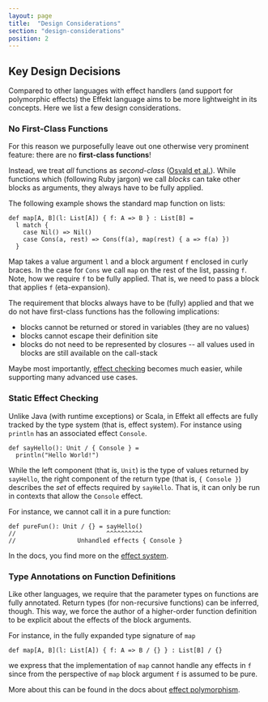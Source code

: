 ```yaml
---
layout: page
title:  "Design Considerations"
section: "design-considerations"
position: 2
---
```



## Key Design Decisions

Compared to other languages with effect handlers (and support for polymorphic effects) the Effekt language
aims to be more lightweight in its concepts. Here we list a few design considerations.

### No First-Class Functions
For this reason we purposefully
leave out one otherwise very prominent feature: there are no **first-class functions**!

Instead, we treat _all_ functions as _second-class_ ([Osvald et al.](https://www.cs.purdue.edu/homes/rompf/papers/osvald-oopsla16.pdf)).
While functions which (following Ruby jargon) we call _blocks_ can take other
blocks as arguments, they always have to be fully applied.

The following example shows the standard map function on lists:

```effekt
def map[A, B](l: List[A]) { f: A => B } : List[B] =
  l match {
    case Nil() => Nil()
    case Cons(a, rest) => Cons(f(a), map(rest) { a => f(a) })
  }
```
Map takes a value argument `l` and a block argument `f` enclosed in curly braces.
In the case for `Cons` we call `map` on the rest of the list, passing `f`. Note,
how we require `f` to be fully applied. That is, we need to pass a block
that applies `f` (eta-expansion).

The requirement that blocks always have to be (fully) applied and that we do not
have first-class functions has the following implications:

- blocks cannot be returned or stored in variables (they are no values)
- blocks cannot escape their definition site
- blocks do not need to be represented by closures -- all values used in blocks are still available on the call-stack

Maybe most importantly, [effect checking](docs/concepts/effect-system) becomes much easier,
while supporting many advanced use cases.


### Static Effect Checking
Unlike Java (with runtime exceptions) or Scala, in Effekt all effects are fully
tracked by the type system (that is, effect system). For instance using
`println` has an associated effect `Console`.

```effekt
def sayHello(): Unit / { Console } =
  println("Hello World!")
```
While the left component (that is, `Unit`) is the type of values returned by
`sayHello`, the right component of the return type (that is, `{ Console }`)
describes the _set_ of effects required by `sayHello`. That is, it can
only be run in contexts that allow the `Console` effect.

For instance, we cannot call it in a pure function:
```effekt
def pureFun(): Unit / {} = sayHello()
//                         ^^^^^^^^^^
//                 Unhandled effects { Console }
```

In the docs, you find more on the [effect system](docs/concepts/effect-safety).

### Type Annotations on Function Definitions
Like other languages, we require that the parameter types on functions are
fully annotated. Return types (for non-recursive functions) can be inferred,
though. This way, we force the author of a higher-order function definition to
be explicit about the effects of the block arguments.

For instance, in the fully expanded type signature of `map`

```effekt
def map[A, B](l: List[A]) { f: A => B / {} } : List[B] / {}
```

we express that the implementation of `map` cannot handle any effects in `f`
since from the perspective of `map` block argument `f` is assumed to be pure.

More about this can be found in the docs about [effect polymorphism](docs/concepts/effect-polymorphism).
